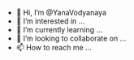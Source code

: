 - 👋 Hi, I’m @YanaVodyanaya
- 👀 I’m interested in ...
- 🌱 I’m currently learning ...
- 💞️ I’m looking to collaborate on ...
- 📫 How to reach me ...

<!---
YanaVodyanaya/YanaVodyanaya is a ✨ special ✨ repository because its `README.md` (this file) appears on your GitHub profile.
You can click the Preview link to take a look at your changes.
--->
